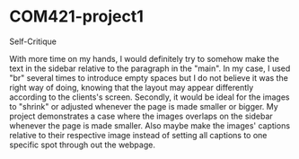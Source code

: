 # COM421-project1
Self-Critique

With more time on my hands, I would definitely try to somehow make the text in the sidebar relative to the paragraph in the "main". In my case, I used "br" several times to introduce empty spaces but I do not believe it was the right way of doing, knowing that the layout may appear differently according to the clients's screen. Secondly, it would be ideal for the images to "shrink" or adjusted whenever the page is made smaller or bigger. My project demonstrates a case where the images overlaps on the sidebar whenever the page is made smaller. Also maybe make the images' captions relative to their respective image instead of setting all captions to one specific spot through out the webpage.
